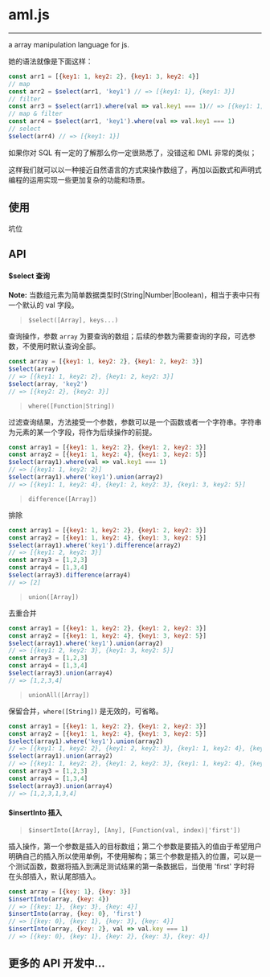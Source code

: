 # aml.js

---

a array manipulation language for js.

她的语法就像是下面这样：
``` js
const arr1 = [{key1: 1, key2: 2}, {key1: 3, key2: 4}]
// map
const arr2 = $select(arr1, 'key1') // => [{key1: 1}, {key1: 3}]
// filter
const arr3 = $select(arr1).where(val => val.key1 === 1)// => [{key1: 1, key2: 2}]
// map & filter
const arr4 = $select(arr1, 'key1').where(val => val.key1 === 1)
// select
$select(arr4) // => [{key1: 1}]
```

如果你对 SQL 有一定的了解那么你一定很熟悉了，没错这和 DML 非常的类似；

这样我们就可以以一种接近自然语言的方式来操作数组了，再加以函数式和声明式编程的运用实现一些更加复杂的功能和场景。

## 使用
坑位

## API

#### $select 查询

__Note:__ 当数组元素为简单数据类型时(String|Number|Boolean)，相当于表中只有一个默认的 val 字段。

> `$select([Array], keys...)`

查询操作，参数 `array` 为要查询的数组；后续的参数为需要查询的字段，可选参数，不使用时默认查询全部。

``` js
const array = [{key1: 1, key2: 2}, {key1: 2, key2: 3}]
$select(array)
// => [{key1: 1, key2: 2}, {key1: 2, key2: 3}]
$select(array, 'key2')
// => [{key2: 2}, {key2: 3}]
```

> `where([Function|String])`

过滤查询结果，方法接受一个参数，参数可以是一个函数或者一个字符串。字符串为元素的某一个字段，将作为后续操作的前提。

``` js
const array1 = [{key1: 1, key2: 2}, {key1: 2, key2: 3}]
const array2 = [{key1: 1, key2: 4}, {key1: 3, key2: 5}]
$select(array1).where(val => val.key1 === 1)
// => [{key1: 1, key2: 2}]
$select(array1).where('key1').union(array2)
// => [{key1: 1, key2: 4}, {key1: 2, key2: 3}, {key1: 3, key2: 5}]
```

> `difference([Array])`

排除

``` js
const array1 = [{key1: 1, key2: 2}, {key1: 2, key2: 3}]
const array2 = [{key1: 1, key2: 4}, {key1: 3, key2: 5}]
$select(array1).where('key1').difference(array2)
// => [{key1: 2, key2: 3}]
const array3 = [1,2,3]
const array4 = [1,3,4]
$select(array3).difference(array4)
// => [2]
```

> `union([Array])`

去重合并

``` js
const array1 = [{key1: 1, key2: 2}, {key1: 2, key2: 3}]
const array2 = [{key1: 1, key2: 4}, {key1: 3, key2: 5}]
$select(array1).where('key1').union(array2)
// => [{key1: 2, key2: 3}, {key1: 3, key2: 5}]
const array3 = [1,2,3]
const array4 = [1,3,4]
$select(array3).union(array4)
// => [1,2,3,4]
```

> `unionAll([Array])`

保留合并，`where([String])` 是无效的，可省略。

``` js
const array1 = [{key1: 1, key2: 2}, {key1: 2, key2: 3}]
const array2 = [{key1: 1, key2: 4}, {key1: 3, key2: 5}]
$select(array1).where('key1').union(array2)
// => [{key1: 1, key2: 2}, {key1: 2, key2: 3}, {key1: 1, key2: 4}, {key1: 3, key2: 5}]
$select(array1).union(array2)
// => [{key1: 1, key2: 2}, {key1: 2, key2: 3}, {key1: 1, key2: 4}, {key1: 3, key2: 5}]
const array3 = [1,2,3]
const array4 = [1,3,4]
$select(array3).union(array4)
// => [1,2,3,1,3,4]
```


#### $insertInto 插入

> `$insertInto([Array], [Any], [Function(val, index)|'first'])`

插入操作，第一个参数是插入的目标数组；第二个参数是要插入的值由于希望用户明确自己的插入所以使用单例，不使用解构；第三个参数是插入的位置，可以是一个测试函数，数据将插入到满足测试结果的第一条数据后，当使用 'first' 字时将在头部插入，默认尾部插入。

``` js
const array = [{key: 1}, {key: 3}]
$insertInto(array, {key: 4})
// => [{key: 1}, {key: 3}, {key: 4}]
$insertInto(array, {key: 0}, 'first')
// => [{key: 0}, {key: 1}, {key: 3}, {key: 4}]
$insertInto(array, {key: 2}, val => val.key === 1)
// => [{key: 0}, {key: 1}, {key: 2}, {key: 3}, {key: 4}]
```

## 更多的 API 开发中...
